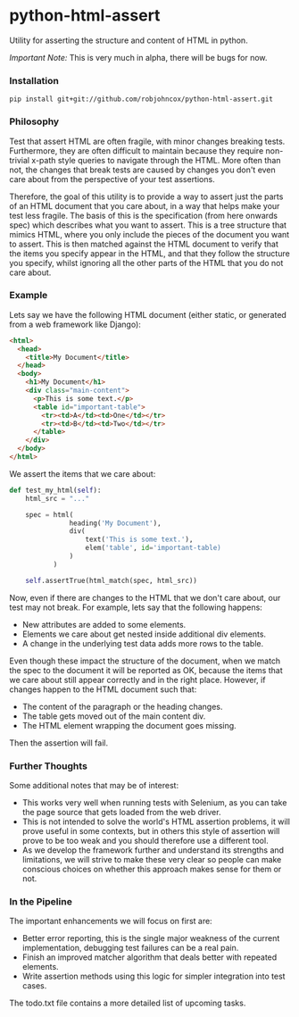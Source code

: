 python-html-assert
==================

Utility for asserting the structure and content of HTML in python.

*Important Note:* This is very much in alpha, there will be bugs for now.

### Installation

```
pip install git+git://github.com/robjohncox/python-html-assert.git
```

### Philosophy

Test that assert HTML are often fragile, with minor changes breaking tests. Furthermore, they are often difficult
to maintain because they require non-trivial x-path style queries to navigate through the HTML. More often than
not, the changes that break tests are caused by changes you don't even care about from the perspective of your
test assertions.

Therefore, the goal of this utility is to provide a way to assert just the parts of an HTML document that you
care about, in a way that helps make your test less fragile. The basis of this is the specification (from here onwards
spec) which describes what you want to assert. This is a tree structure that mimics HTML, where you only include the
pieces of the document you want to assert. This is then matched against the HTML document to verify that the items you
specify appear in the HTML, and that they follow the structure you specify, whilst ignoring all the other parts of the
HTML that you do not care about.

### Example

Lets say we have the following HTML document (either static, or generated from a web framework like Django):

```html
<html>
  <head>
    <title>My Document</title>
  </head>
  <body>
    <h1>My Document</h1>
    <div class="main-content">
      <p>This is some text.</p>
      <table id="important-table">
        <tr><td>A</td><td>One</td></tr>
        <tr><td>B</td><td>Two</td></tr>
      </table>
    </div>
  </body>
</html>
```

We assert the items that we care about:

```python
def test_my_html(self):
    html_src = "..."

    spec = html(
               heading('My Document'),
               div(
                   text('This is some text.'),
                   elem('table', id='important-table)
               )
           )

    self.assertTrue(html_match(spec, html_src))
```

Now, even if there are changes to the HTML that we don't care about, our test may not break. For example, lets say that
the following happens:

- New attributes are added to some elements.
- Elements we care about get nested inside additional div elements.
- A change in the underlying test data adds more rows to the table.

Even though these impact the structure of the document, when we match the spec to the document it will be reported as
OK, because the items that we care about still appear correctly and in the right place. However, if changes happen to
the HTML document such that:

- The content of the paragraph or the heading changes.
- The table gets moved out of the main content div.
- The HTML element wrapping the document goes missing.

Then the assertion will fail.

### Further Thoughts

Some additional notes that may be of interest:

- This works very well when running tests with Selenium, as you can take the page source that gets loaded from the web driver.
- This is not intended to solve the world's HTML assertion problems, it will prove useful in some contexts, but in others this style of assertion will prove to be too weak and you should therefore use a different tool.
- As we develop the framework further and understand its strengths and limitations, we will strive to make these very clear so people can make conscious choices on whether this approach makes sense for them or not.

### In the Pipeline

The important enhancements we will focus on first are:

- Better error reporting, this is the single major weakness of the current implementation, debugging test failures can be a real pain.
- Finish an improved matcher algorithm that deals better with repeated elements.
- Write assertion methods using this logic for simpler integration into test cases.

The todo.txt file contains a more detailed list of upcoming tasks.
